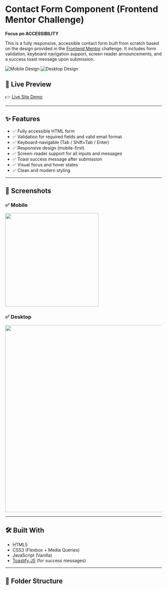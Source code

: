 # Contact Form Component (Frontend Mentor Challenge)

**Focus pn ACCESSIBILITY**

This is a fully responsive, accessible contact form built from scratch based on the design provided in the [Frontend Mentor](https://www.frontendmentor.io) challenge. It includes form validation, keyboard navigation support, screen reader announcements, and a success toast message upon submission.

![Mobile Design](./mobile-design.jpg)
![Desktop Design](./desktop-design.jpg)

## 🚀 Live Preview

👉 [Live Site Demo](https://accessible-contact-form7.netlify.app/)

---

## ✨ Features

- ✅ Fully accessible HTML form
- ✅ Validation for required fields and valid email format
- ✅ Keyboard-navigable (Tab / Shift+Tab / Enter)
- ✅ Responsive design (mobile-first)
- ✅ Screen-reader support for all inputs and messages
- ✅ Toast success message after submission
- ✅ Visual focus and hover states
- ✅ Clean and modern styling

---

## 📸 Screenshots

### ✅ Mobile
<img src="./mobile-design.jpg" width="300" />

### ✅ Desktop
<img src="./desktop-design.jpg" width="600" />

---

## 🛠️ Built With

- HTML5
- CSS3 (Flexbox + Media Queries)
- JavaScript (Vanilla)
- [Toastify JS](https://apvarun.github.io/toastify-js/) (for success messages)

---

## 📂 Folder Structure

